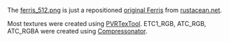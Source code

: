 The [ferris_512.png](/ferris_512.png) is just a repositioned [original Ferris](https://www.rustacean.net/assets/rustacean-orig-noshadow.png) from [rustacean.net](https://www.rustacean.net/).

Most textures were created using [PVRTexTool](https://developer.imaginationtech.com/pvrtextool/).
ETC1_RGB, ATC_RGB, ATC_RGBA were created using [Compressonator](https://github.com/GPUOpen-Tools/compressonator).
